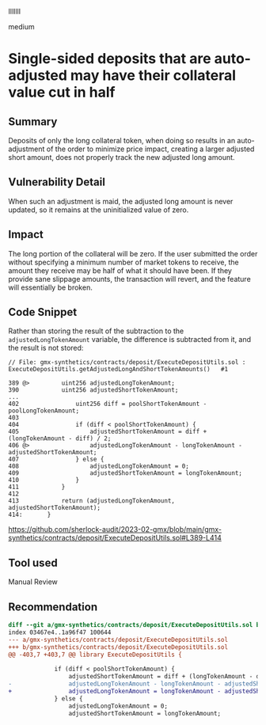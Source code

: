 IllIllI

medium

# Single-sided deposits that are auto-adjusted may have their collateral value cut in half

## Summary

Deposits of only the long collateral token, when doing so results in an auto-adjustment of the order to minimize price impact, creating a larger adjusted short amount, does not properly track the new adjusted long amount.


## Vulnerability Detail

When such an adjustment is maid, the adjusted long amount is never updated, so it remains at the uninitialized value of zero.

## Impact

The long portion of the collateral will be zero. If the user submitted the order without specifying a minimum number of market tokens to receive, the amount they receive may be half of what it should have been. If they provide sane slippage amounts, the transaction will revert, and the feature will essentially be broken.


## Code Snippet

Rather than storing the result of the subtraction to the `adjustedLongTokenAmount` variable, the difference is subtracted from it, and the result is not stored:
```solidity
// File: gmx-synthetics/contracts/deposit/ExecuteDepositUtils.sol : ExecuteDepositUtils.getAdjustedLongAndShortTokenAmounts()   #1

389 @>         uint256 adjustedLongTokenAmount;
390            uint256 adjustedShortTokenAmount;
...
402                uint256 diff = poolShortTokenAmount - poolLongTokenAmount;
403    
404                if (diff < poolShortTokenAmount) {
405                    adjustedShortTokenAmount = diff + (longTokenAmount - diff) / 2;
406 @>                 adjustedLongTokenAmount - longTokenAmount - adjustedShortTokenAmount;
407                } else {
408                    adjustedLongTokenAmount = 0;
409                    adjustedShortTokenAmount = longTokenAmount;
410                }
411            }
412    
413            return (adjustedLongTokenAmount, adjustedShortTokenAmount);
414:       }
```
https://github.com/sherlock-audit/2023-02-gmx/blob/main/gmx-synthetics/contracts/deposit/ExecuteDepositUtils.sol#L389-L414

## Tool used

Manual Review


## Recommendation
```diff
diff --git a/gmx-synthetics/contracts/deposit/ExecuteDepositUtils.sol b/gmx-synthetics/contracts/deposit/ExecuteDepositUtils.sol
index 03467e4..1a96f47 100644
--- a/gmx-synthetics/contracts/deposit/ExecuteDepositUtils.sol
+++ b/gmx-synthetics/contracts/deposit/ExecuteDepositUtils.sol
@@ -403,7 +403,7 @@ library ExecuteDepositUtils {
 
             if (diff < poolShortTokenAmount) {
                 adjustedShortTokenAmount = diff + (longTokenAmount - diff) / 2;
-                adjustedLongTokenAmount - longTokenAmount - adjustedShortTokenAmount;
+                adjustedLongTokenAmount = longTokenAmount - adjustedShortTokenAmount;
             } else {
                 adjustedLongTokenAmount = 0;
                 adjustedShortTokenAmount = longTokenAmount;
```

